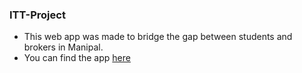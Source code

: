 ### ITT-Project
- This web app was made to bridge the gap between students and brokers in Manipal.
- You can find the app [here](https://homes-2a852.web.app/)
